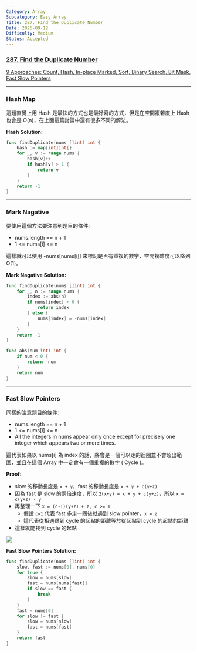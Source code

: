 ```yaml
---
Category: Array
Subcategory: Easy Array
Title: 287. Find the Duplicate Number
Date: 2025-09-12
Difficulty: Medium
Status: Accepted
---
```

### [287. Find the Duplicate Number]

[9 Approaches: Count, Hash, In-place Marked, Sort, Binary Search, Bit Mask, Fast Slow Pointers]

---

### Hash Map

這題直覺上用 Hash 是最快的方式也是最好寫的方式，但是在空間複雜度上 Hash 也會是 O(n)，在上面這篇討論中還有很多不同的解法。

**Hash Solution:**
```go
func findDuplicate(nums []int) int {
	hash := map[int]int{}
	for _, v := range nums {
		hash[v]++
		if hash[v] > 1 {
			return v
		}
	}
	return -1
}
```

---

### Mark Nagative

要使用這個方法要注意到題目的條件:
-	nums.length == n + 1
-	1 <= nums[i] <= n

這樣就可以使用 -nums[nums[i]] 來標記是否有重複的數字，空間複雜度可以降到 O(1)。

**Mark Nagative Solution:**
```go
func findDuplicate(nums []int) int {
    for _, n := range nums {
        index := abs(n)
        if nums[index] < 0 {
            return index
        } else {
            nums[index] = -nums[index] 
        }
    }
    return -1
}

func abs(num int) int {
    if num < 0 {
        return -num
    }
    return num
}
```

---

### Fast Slow Pointers

同樣的注意題目的條件:
-	nums.length == n + 1
-	1 <= nums[i] <= n
-   All the integers in nums appear only once except for precisely one integer which appears two or more times.

這代表如果以 nums[i] 為 index 的話，將會是一個可以走的迴圈並不會超出範圍，並且在這個 Array 中一定會有一個重複的數字 ( Cycle )。

**Proof:**  
-   slow 的移動長度是 `x + y`，fast 的移動長度是 `x + y + c(y+z)`
-   因為 fast 是 slow 的兩倍速度，所以 `2(x+y) = x + y + c(y+z)`，所以 `x = c(y+z) - y`
-   再整理一下 `x = (c-1)(y+z) + z, c >= 1`
    -   假設 `c=1` 代表 fast 多走一圈後就遇到 slow pointer，`x = z`
    -   這代表從相遇點到 cycle 的起點的距離等於從起點到 cycle 的起點的距離
-   這樣就能找到 cycle 的起點

![](https://camo.githubusercontent.com/b364f73596cb946f8cef38dcecf559f6abad44a5d45c5f2e58802abec84bd46a/68747470733a2f2f636f64652d7468696e6b696e672d313235333835353039332e66696c652e6d7971636c6f75642e636f6d2f706963732f32303232303932353130333433332e706e67)

**Fast Slow Pointers Solution:**
```go
func findDuplicate(nums []int) int {
    slow, fast := nums[0], nums[0]
    for true {
        slow = nums[slow]
        fast = nums[nums[fast]]
        if slow == fast {
            break
        }
    }
    fast = nums[0]
    for slow != fast {
        slow = nums[slow]
        fast = nums[fast]
    }
    return fast
}
```

[9 Approaches: Count, Hash, In-place Marked, Sort, Binary Search, Bit Mask, Fast Slow Pointers]: https://leetcode.com/problems/find-the-duplicate-number/solutions/1892921/9-approaches-count-hash-in-place-marked-sort-binary-search-bit-mask-fast-slow-pointers
[287. Find the Duplicate Number]: https://leetcode.com/problems/find-the-duplicate-number/